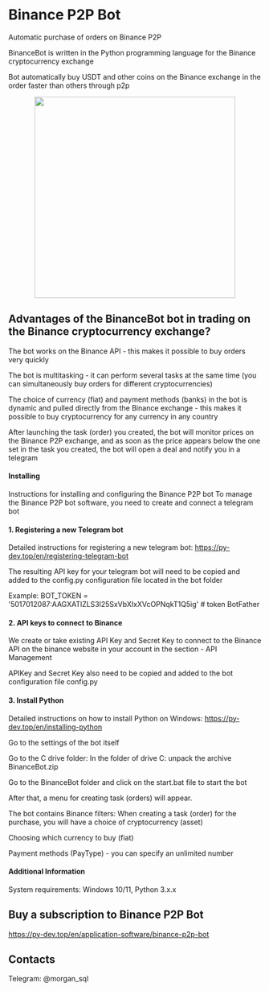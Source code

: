 # Binance P2P Bot
Automatic purchase of orders on Binance P2P

BinanceBot is written in the Python programming language for the Binance cryptocurrency exchange

Bot  automatically buy USDT and other coins on the Binance exchange in the order faster than others through p2p
<p align="center"><img width="400" src="https://py-dev.top/components/com_jshopping/files/img_products/full_thumb_ex650_bot_binance.png"></p>

## Advantages of the BinanceBot bot in trading on the Binance cryptocurrency exchange?
The bot works on the Binance API - this makes it possible to buy orders very quickly

The bot is multitasking - it can perform several tasks at the same time (you can simultaneously buy orders for different cryptocurrencies)

The choice of currency (fiat) and payment methods (banks) in the bot is dynamic and pulled directly from the Binance exchange - this makes it possible to buy cryptocurrency for any currency in any country

After launching the task (order) you created, the bot will monitor prices on the Binance P2P exchange, and as soon as the price appears below the one set in the task you created, the bot will open a deal and notify you in a telegram

#### Installing
Instructions for installing and configuring the Binance P2P bot
To manage the Binance P2P bot software, you need to create and connect a telegram bot
#### 1. Registering a new Telegram bot
Detailed instructions for registering a new telegram bot: https://py-dev.top/en/registering-telegram-bot

The resulting API key for your telegram bot will need to be copied and added to the config.py configuration file located in the bot folder

Example: BOT_TOKEN = '5017012087:AAGXATlZLS3l25SxVbXIxXVcOPNqkT1Q5ig' # token BotFather

#### 2. API keys to connect to Binance
We create or take existing API Key and Secret Key to connect to the Binance API on the binance website in your account in the section - API Management

APIKey and Secret Key also need to be copied and added to the bot configuration file config.py
#### 3. Install Python
Detailed instructions on how to install Python on Windows: https://py-dev.top/en/installing-python

Go to the settings of the bot itself

Go to the C drive folder:
In the folder of drive C: unpack the archive BinanceBot.zip

Go to the BinanceBot folder and click on the start.bat file to start the bot

After that, a menu for creating task (orders) will appear.

The bot contains Binance filters: When creating a task (order) for the purchase, you will have a choice of cryptocurrency (asset)

Choosing which currency to buy (fiat)

Payment methods (PayType) - you can specify an unlimited number
#### Additional Information
System requirements: Windows 10/11, Python 3.x.x

## Buy a subscription to Binance P2P Bot
https://py-dev.top/en/application-software/binance-p2p-bot

## Contacts
Telegram:  @morgan_sql
